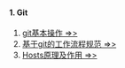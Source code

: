 #### 1. Git
1. [git基本操作 =>>](./GitCheatSheet.md)
2. [基于git的工作流程规范 =>>](./GitWorkflow.md)
3. [Hosts原理及作用 =>>](./Hosts.md)